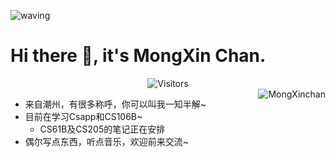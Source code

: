 ![waving](https://capsule-render.vercel.app/api?type=waving&height=200&text=I'm%20MongXin&fontAlign=50&fontAlignY=30&color=8ba6ff&fontColor=ffffff)
# Hi there 👋, it's MongXin Chan.

<div align="center">
  <img src="https://api.visitorbadge.io/api/visitors?path=https%3A%2F%2Fgithub.com%2FMongXinChan&label=Visitor&countColor=%23263759" alt="Visitors"/>
</div>

<img align="right" src="https://github-readme-stats.vercel.app/api/top-langs/?username=MongxinChan&theme=tokyonight)](https://github.com/anuraghazra/github-readme-stats" alt="MongXinchan" />

- 来自潮州，有很多称呼，你可以叫我一知半解~
- 目前在学习Csapp和CS106B~
  -   CS61B及CS205的笔记正在安排
- 偶尔写点东西，听点音乐，欢迎前来交流~




<!---
MongXinChan/MongXinChan is a ✨ special ✨ repository because its `README.md` (this file) appears on your GitHub profile.
You can click the Preview link to take a look at your changes.
--->
